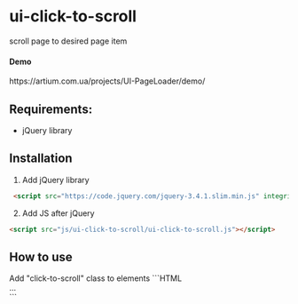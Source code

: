 # ui-click-to-scroll
scroll page to desired page item


<h4>Demo</h4> 
https://artium.com.ua/projects/UI-PageLoader/demo/


<h2>Requirements: </h2>
<ul>
<li>jQuery library</li>
</ul>


<h2>Installation</h2>


1. Add jQuery library
```HTML 
 <script src="https://code.jquery.com/jquery-3.4.1.slim.min.js" integrity="sha384-J6qa4849blE2+poT4WnyKhv5vZF5SrPo0iEjwBvKU7imGFAV0wwj1yYfoRSJoZ+n" crossorigin="anonymous"></script>
 ``` 
 
2. Add JS after jQuery
```HTML 
<script src="js/ui-click-to-scroll/ui-click-to-scroll.js"></script>
```    
<p></p>

<h2>How to use</h2>
Add "click-to-scroll" class to elements
```HTML 
<section id="item1">...</section>
```   

    


